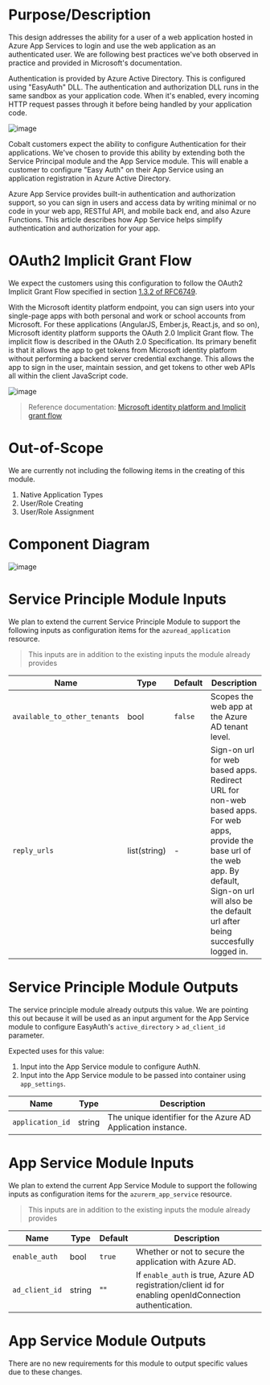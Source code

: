 # Purpose/Description

This design addresses the ability for a user of a web application hosted in Azure App Services to login and use the web application as an authenticated user. We are following best practices we've both observed in practice and provided in Microsoft's documentation.

Authentication is provided by Azure Active Directory. This is configured using "EasyAuth" DLL. The authentication and authorization DLL runs in the same sandbox as your application code. When it's enabled, every incoming HTTP request passes through it before being handled by your application code.

![image](https://user-images.githubusercontent.com/17349002/60189171-23ce9180-97f6-11e9-8b4d-20235832180c.png)

Cobalt customers expect the ability to configure Authentication for their applications. We've chosen to provide this ability by extending both the Service Principal module and the App Service module. This will enable a customer to configure "Easy Auth" on their App Service using an application registration in Azure Active Directory.

Azure App Service provides built-in authentication and authorization support, so you can sign in users and access data by writing minimal or no code in your web app, RESTful API, and mobile back end, and also Azure Functions. This article describes how App Service helps simplify authentication and authorization for your app.

# OAuth2 Implicit Grant Flow

We expect the customers using this configuration to follow the OAuth2 Implicit Grant Flow specified in section [1.3.2 of RFC6749](https://tools.ietf.org/html/rfc6749#section-1.3.2).

With the Microsoft identity platform endpoint, you can sign users into your single-page apps with both personal and work or school accounts from Microsoft. For these applications (AngularJS, Ember.js, React.js, and so on), Microsoft identity platform supports the OAuth 2.0 Implicit Grant flow. The implicit flow is described in the OAuth 2.0 Specification. Its primary benefit is that it allows the app to get tokens from Microsoft identity platform without performing a backend server credential exchange. This allows the app to sign in the user, maintain session, and get tokens to other web APIs all within the client JavaScript code.

![image](https://user-images.githubusercontent.com/17349002/60187842-eb2db880-97f3-11e9-947d-29e98aca1881.png)

> Reference documentation:
> [Microsoft identity platform and Implicit grant flow](https://docs.microsoft.com/en-us/azure/active-directory/develop/v2-oauth2-implicit-grant-flow)

# Out-of-Scope

We are currently not including the following items in the creating of this module.

  1. Native Application Types
  2. User/Role Creating
  3. User/Role Assignment

# Component Diagram

![image](https://user-images.githubusercontent.com/17349002/60193845-f685e180-97fd-11e9-8474-d1056a7ccaa8.png)

# Service Principle Module Inputs

We plan to extend the current Service Principle Module to support the following inputs as configuration items for the `azuread_application` resource.

> This inputs are in addition to the existing inputs the module already provides

| Name | Type | Default | Description |
|---|---|---|---|
| `available_to_other_tenants` | bool | `false` | Scopes the web app at the Azure AD tenant level. |
| `reply_urls` | list(string) | - | Sign-on url for web based apps. Redirect URL for non-web based apps. For web apps, provide the base url of the web app. By default, Sign-on url will also be the default url after being succesfully logged in. |

# Service Principle Module Outputs

The service principle module already outputs this value. We are pointing this out because it will be used as an input argument for the App Service module to configure EasyAuth's `active_directory` > `ad_client_id` parameter.

Expected uses for this value:
  1. Input into the App Service module to configure AuthN.
  2. Input into the App Service module to be passed into container using `app_settings`.

|Name|Type|Description|
|----|----|-----------|
|`application_id`| string | The unique identifier for the Azure AD Application instance.|

# App Service Module Inputs

We plan to extend the current App Service Module to support the following inputs as configuration items for the `azurerm_app_service` resource.

> This inputs are in addition to the existing inputs the module already provides

| Name | Type | Default | Description |
|---|---|---|---|
| `enable_auth` | bool | `true` | Whether or not to secure the application with Azure AD. |
| `ad_client_id` | string | "" | If `enable_auth` is true, Azure AD registration/client id for enabling openIdConnection authentication. |

# App Service Module Outputs

There are no new requirements for this module to output specific values due to these changes.